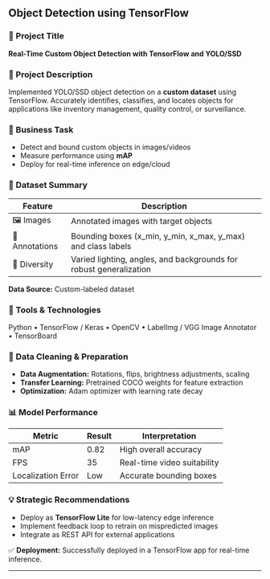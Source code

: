 ## Object Detection using TensorFlow

### 🧠 Project Title
**Real-Time Custom Object Detection with TensorFlow and YOLO/SSD**

### 📘 Project Description
Implemented YOLO/SSD object detection on a **custom dataset** using TensorFlow. Accurately identifies, classifies, and locates objects for applications like inventory management, quality control, or surveillance.

### 🎯 Business Task
- Detect and bound custom objects in images/videos  
- Measure performance using **mAP**  
- Deploy for real-time inference on edge/cloud  

### 📁 Dataset Summary

| Feature | Description |
|---------|-------------|
| 🖼 Images | Annotated images with target objects |
| 📝 Annotations | Bounding boxes (x_min, y_min, x_max, y_max) and class labels |
| 🌈 Diversity | Varied lighting, angles, and backgrounds for robust generalization |

**Data Source:** Custom-labeled dataset

### 🧰 Tools & Technologies
Python • TensorFlow / Keras • OpenCV • LabelImg / VGG Image Annotator • TensorBoard

### 🧹 Data Cleaning & Preparation
- **Data Augmentation:** Rotations, flips, brightness adjustments, scaling  
- **Transfer Learning:** Pretrained COCO weights for feature extraction  
- **Optimization:** Adam optimizer with learning rate decay  

### 📊 Model Performance

| Metric | Result | Interpretation |
|--------|--------|----------------|
| mAP | 0.82 | High overall accuracy |
| FPS | 35 | Real-time video suitability |
| Localization Error | Low | Accurate bounding boxes |

### 💡 Strategic Recommendations
- Deploy as **TensorFlow Lite** for low-latency edge inference  
- Implement feedback loop to retrain on mispredicted images  
- Integrate as REST API for external applications  

✅ **Deployment:** Successfully deployed in a TensorFlow app for real-time inference.

</details>

---
